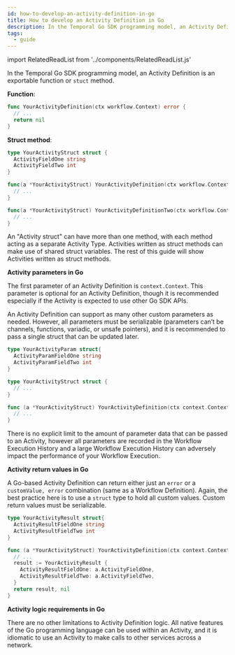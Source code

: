 ```yaml
---
id: how-to-develop-an-activity-definition-in-go
title: How to develop an Activity Definition in Go
description: In the Temporal Go SDK programming model, an Activity Definition is an exportable function or `stuct` method.
tags:
  - guide
---
```


import RelatedReadList from '../components/RelatedReadList.js'

In the Temporal Go SDK programming model, an Activity Definition is an exportable function or `stuct` method.

**Function**:

```go
func YourActivityDefinition(ctx workflow.Context) error {
  // ...
  return nil
}
```

**Struct method**:

```go
type YourActivityStruct struct {
  ActivityFieldOne string
  ActivityFieldTwo int
}

func(a *YourActivityStruct) YourActivityDefinition(ctx workflow.Context) error {
  // ...
}

func(a *YourActivityStruct) YourActivityDefinitionTwo(ctx workflow.Context) error {
  // ...
}
```

An "Activity struct" can have more than one method, with each method acting as a separate Activity Type.
Activities written as struct methods can make use of shared struct variables.
The rest of this guide will show Activities written as struct methods.

<!--
<RelatedReadList
readlist={[
["What are Activities?", "/docs/concepts-new/introduction#workflow-definition", "e"],
]}
/>
-->

**Activity parameters in Go**

The first parameter of an Activity Definition is `context.Context`.
This parameter is optional for an Activity Definition, though it is recommended especially if the Activity is expected to use other Go SDK APIs.

An Activity Definition can support as many other custom parameters as needed.
However, all parameters must be serializable (parameters can’t be channels, functions, variadic, or unsafe pointers), and it is recommended to pass a single struct that can be updated later.

```go
type YourActivityParam struct{
  ActivityParamFieldOne string
  ActivityParamFieldTwo int
}

type YourActivityStruct struct {
  // ...
}

func (a *YourActivityStruct) YourActivityDefinition(ctx context.Context, param YourActivityParam) error {
  // ...
}
```

There is no explicit limit to the amount of parameter data that can be passed to an Activity, however all parameters are recorded in the Workflow Execution History and a large Workflow Execution History can adversely impact the performance of your Workflow Execution.

<!--
<RelatedReadList
readlist={[
["What is a Workflow Execution History?","#","e"],
["When to care about the size of your Workflow Execution History","#","g"],
]}
/>
-->

**Activity return values in Go**

A Go-based Activity Definition can return either just an `error` or a `customValue, error` combination (same as a Workflow Definition).
Again, the best practice here is to use a `struct` type to hold all custom values.
Custom return values must be serializable.

```go
type YourActivityResult struct{
  ActivityResultFieldOne string
  ActivityResultFieldTwo int
}

func (a *YourActivityStruct) YourActivityDefinition(ctx context.Context, param YourActivityParam) (YourActivityResult, error) {
  // ...
  result := YourActivityResult {
    ActivityResultFieldOne: a.ActivityFieldOne,
    ActivityResultFieldTwo: a.ActivityFieldTwo,
  }
  return result, nil
}
```

<!--
<RelatedReadList
readlist={[
["When to return an error from an Activity","#","g"],
]}
/>
-->

**Activity logic requirements in Go**

There are no other limitations to Activity Definition logic.
All native features of the Go programming language can be used within an Activity, and it is idiomatic to use an Activity to make calls to other services across a network.

<!--
<RelatedReadList
readliststring="What are some Activity implementation design patterns?#?g"
/>
-->
